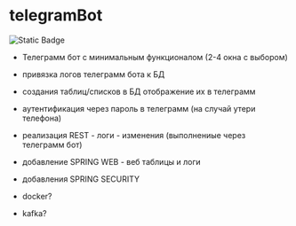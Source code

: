 # telegramBot
![Static Badge](https://img.shields.io/github/actions/workflow/status/kholodovitch/fl-habr.egor-telegram_bot/maven.yml)

* Телеграмм бот с минимальным функционалом (2-4 окна с выбором)
* привязка логов телеграмм бота к БД
* создания таблиц/списков в БД отображение их в телеграмм    
* аутентификация через пароль в телеграмм (на случай утери телефона)
* реализация REST - логи - изменения (выполнениые через телеграмм бот)
* добавление SPRING WEB - веб таблицы и логи
* добавления SPRING SECURITY

* docker?
* kafka?
